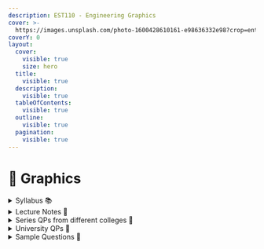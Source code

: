 ```yaml
---
description: EST110 - Engineering Graphics
cover: >-
  https://images.unsplash.com/photo-1600428610161-e98636332e98?crop=entropy&cs=srgb&fm=jpg&ixid=M3wxOTcwMjR8MHwxfHNlYXJjaHwxfHxlbmdpbmVlcmluZyUyMGRyYXdpbmd8ZW58MHx8fHwxNjk1MDQ4NTczfDA&ixlib=rb-4.0.3&q=85
coverY: 0
layout:
  cover:
    visible: true
    size: hero
  title:
    visible: true
  description:
    visible: true
  tableOfContents:
    visible: true
  outline:
    visible: true
  pagination:
    visible: true
---
```


# 📐 Graphics

<details>

<summary>Syllabus 📚</summary>

[EST110](https://drive.google.com/file/d/1uixvsyA96WTnV4AheQX2eLbEQLAjShrE/view?usp=drive\_link)👈

</details>

<details>

<summary>Lecture Notes 📒</summary>

[EG Notes](https://drive.google.com/drive/folders/1OTNPnW3d-iO-hDjWK8rcRXoO7Ae\_s6DY?usp=drive\_link)👈

</details>

<details>

<summary>Series QPs from different colleges 📃</summary>

[EG Series Question Papers](https://drive.google.com/drive/folders/1qeDdmDy1u5iDiw0f8gXXNPHSYUPHhv0V?usp=drive\_link)👈

</details>

<details>

<summary>University QPs 📑</summary>

[EG University Question Papers](https://drive.google.com/drive/folders/16C587xKGdP2HjYn8Q-ztxPSpOoNCIf0q?usp=drive\_link)👈

</details>

<details>

<summary>Sample Questions 💯</summary>

[EG Extra Questions](https://drive.google.com/drive/folders/18fIHnjgnmnLh6pucEvcYPffij2CEZfUX?usp=drive\_link)👈

</details>
